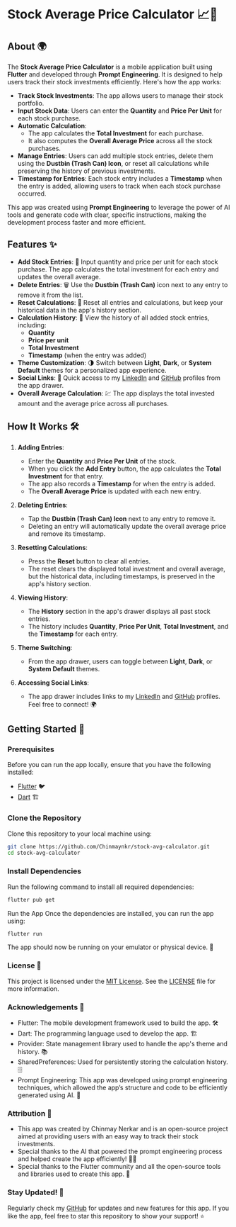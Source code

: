 # Stock Average Price Calculator 📈💸

## About 🌍

The **Stock Average Price Calculator** is a mobile application built using **Flutter** and developed through **Prompt Engineering**. It is designed to help users track their stock investments efficiently. Here's how the app works:

- **Track Stock Investments**: The app allows users to manage their stock portfolio.
- **Input Stock Data**: Users can enter the **Quantity** and **Price Per Unit** for each stock purchase.
- **Automatic Calculation**:
  - The app calculates the **Total Investment** for each purchase.
  - It also computes the **Overall Average Price** across all the stock purchases.
- **Manage Entries**: Users can add multiple stock entries, delete them using the **Dustbin (Trash Can) Icon**, or reset all calculations while preserving the history of previous investments.
- **Timestamp for Entries**: Each stock entry includes a **Timestamp** when the entry is added, allowing users to track when each stock purchase occurred.

This app was created using **Prompt Engineering** to leverage the power of AI tools and generate code with clear, specific instructions, making the development process faster and more efficient.

## Features ✨

- **Add Stock Entries**: 📝 Input quantity and price per unit for each stock purchase. The app calculates the total investment for each entry and updates the overall average.
- **Delete Entries**: 🗑️ Use the **Dustbin (Trash Can)** icon next to any entry to remove it from the list.
- **Reset Calculations**: 🔄 Reset all entries and calculations, but keep your historical data in the app's history section.
- **Calculation History**: 📜 View the history of all added stock entries, including:
  - **Quantity**
  - **Price per unit**
  - **Total Investment**
  - **Timestamp** (when the entry was added)
- **Theme Customization**: 🌗 Switch between **Light**, **Dark**, or **System Default** themes for a personalized app experience.
- **Social Links**: 🔗 Quick access to my [LinkedIn](https://www.linkedin.com/in/chinmay-nerkar/) and [GitHub](https://github.com/Chinmaynkr) profiles from the app drawer.
- **Overall Average Calculation**: 💹 The app displays the total invested amount and the average price across all purchases.

## How It Works 🛠️

1. **Adding Entries**: 
   - Enter the **Quantity** and **Price Per Unit** of the stock.
   - When you click the **Add Entry** button, the app calculates the **Total Investment** for that entry.
   - The app also records a **Timestamp** for when the entry is added.
   - The **Overall Average Price** is updated with each new entry.

2. **Deleting Entries**:
   - Tap the **Dustbin (Trash Can) Icon** next to any entry to remove it.
   - Deleting an entry will automatically update the overall average price and remove its timestamp.

3. **Resetting Calculations**:
   - Press the **Reset** button to clear all entries.
   - The reset clears the displayed total investment and overall average, but the historical data, including timestamps, is preserved in the app's history section.

4. **Viewing History**:
   - The **History** section in the app's drawer displays all past stock entries.
   - The history includes **Quantity**, **Price Per Unit**, **Total Investment**, and the **Timestamp** for each entry.

5. **Theme Switching**:
   - From the app drawer, users can toggle between **Light**, **Dark**, or **System Default** themes.

6. **Accessing Social Links**:
   - The app drawer includes links to my [LinkedIn](https://www.linkedin.com/in/chinmay-nerkar/) and [GitHub](https://github.com/Chinmaynkr) profiles. Feel free to connect! 🌍

## Getting Started 🚀

### Prerequisites

Before you can run the app locally, ensure that you have the following installed:

- [Flutter](https://flutter.dev/docs/get-started/install) 🐦
- [Dart](https://dart.dev/get-dart) 🏗️

### Clone the Repository

Clone this repository to your local machine using:

```bash
git clone https://github.com/Chinmaynkr/stock-avg-calculator.git
cd stock-avg-calculator
```
### Install Dependencies
Run the following command to install all required dependencies:

```bash
flutter pub get
```
Run the App
Once the dependencies are installed, you can run the app using:

```bash
flutter run
```
The app should now be running on your emulator or physical device. 📱

### License 📜
This project is licensed under the [MIT License](LICENSE). See the [LICENSE](LICENSE) file for more information.

### Acknowledgements 🙏
- Flutter: The mobile development framework used to build the app. 🛠️
- Dart: The programming language used to develop the app. 🏗️
- Provider: State management library used to handle the app's theme and history. 📚
- SharedPreferences: Used for persistently storing the calculation history. 🗄️
- Prompt Engineering: This app was developed using prompt engineering techniques, which allowed the app’s structure and code to be efficiently generated using AI. 🤖
### Attribution 💬
- This app was created by Chinmay Nerkar and is an open-source project aimed at providing users with an easy way to track their stock investments.
- Special thanks to the AI that powered the prompt engineering process and helped create the app efficiently! 🤖💡
- Special thanks to the Flutter community and all the open-source tools and libraries used to create this app. 💖

### Stay Updated! 🔄
Regularly check my [GitHub](https://github.com/Chinmaynkr) for updates and new features for this app. If you like the app, feel free to star this repository to show your support! ⭐
